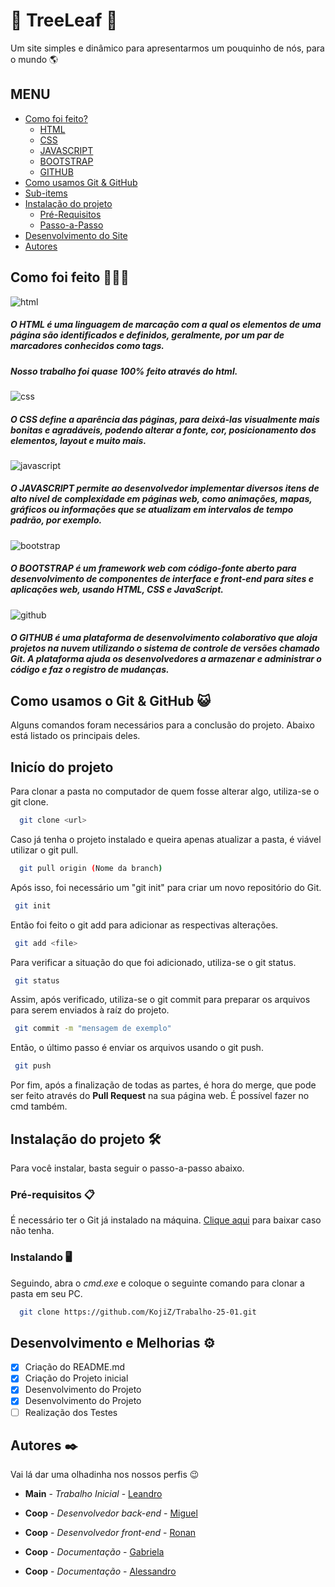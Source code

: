
# 🌳 TreeLeaf 🌳

Um site simples e dinâmico para apresentarmos um pouquinho de nós, para o mundo 🌎

## MENU

* [Como foi feito?](#Como-foi-feito-👨🏻‍💻)
	- [HTML](#get-sub-items-of-the-item)
	- [CSS](#magic-where-methods)
    - [JAVASCRIPT](#magic-where-methods)
    - [BOOTSTRAP](#magic-where-methods)
    - [GITHUB](#magic-where-methods)
* [Como usamos Git & GitHub](#Como-usamos-o-Git-&-GitHub-😺)
* [Sub-items](#sub-items)
* [Instalação do projeto](#Instalação-do-projeto-🛠️)
	- [Pré-Requisitos](#Pré-requisitos-📋)
	- [Passo-a-Passo](#Instalando-🖥️)
* [Desenvolvimento do Site](Desenvolvimento-e-Melhorias-⚙️)
* [Autores](#Autores-✒️)

## Como foi feito 👨🏻‍💻
![html](https://img.shields.io/badge/HTML-ff6600?style=for-the-badge&logo=html5&logoColor=white)

##### O **HTML** é uma linguagem de marcação com a qual os elementos de uma página são identificados e definidos, geralmente, por um par de marcadores conhecidos como tags. 
##### Nosso trabalho foi quase 100% feito através do html.
####
![css](https://img.shields.io/badge/CSS-139bf9?style=for-the-badge&logo=css3&logoColor=white)

##### O **CSS** define a aparência das páginas, para deixá-las visualmente mais bonitas e agradáveis, podendo alterar a fonte, cor, posicionamento dos elementos, layout e muito mais.
####
![javascript](https://img.shields.io/badge/JAVASCRIPT-e8a500?style=for-the-badge&logo=javascript&logoColor=white)

##### O **JAVASCRIPT** permite ao desenvolvedor implementar diversos itens de alto nível de complexidade em páginas web, como animações, mapas, gráficos ou informações que se atualizam em intervalos de tempo padrão, por exemplo.

####
![bootstrap](https://img.shields.io/badge/BOOTSTRAP-b31bca?style=for-the-badge&logo=bootstrap&logoColor=white)
##### O **BOOTSTRAP** é um framework web com código-fonte aberto para desenvolvimento de componentes de interface e front-end para sites e aplicações web, usando HTML, CSS e JavaScript.

####
![github](https://img.shields.io/badge/GITHUB-black?style=for-the-badge&logo=github&logoColor=white)
##### O **GITHUB** é uma plataforma de desenvolvimento colaborativo que aloja projetos na nuvem utilizando o sistema de controle de versões chamado Git. A plataforma ajuda os desenvolvedores a armazenar e administrar o código e faz o registro de mudanças.




## Como usamos o Git &  GitHub  😺

Alguns comandos foram necessários para a conclusão do projeto. Abaixo está listado os principais deles.

## Inicío do projeto
Para clonar a pasta no computador de quem fosse alterar algo, utiliza-se o git clone.

```bash
  git clone <url>
```
Caso já tenha o projeto instalado e queira apenas atualizar a pasta, é viável utilizar o git pull.

```bash
  git pull origin (Nome da branch)
```

Após isso, foi necessário um "git init" para criar um novo repositório do Git.

```bash
 git init
```
Então foi feito o git add para adicionar as respectivas alterações.

```bash
 git add <file>
```

Para verificar a situação do que foi adicionado, utiliza-se o git status.

```bash
 git status
```

Assim, após verificado, utiliza-se o git commit para preparar os arquivos para serem enviados à raíz do projeto.

```bash
 git commit -m "mensagem de exemplo"
```
Então, o último passo é enviar os arquivos usando o git push.
```bash
 git push
```
Por fim, após a finalização de todas as partes, é hora do merge, que pode ser feito através do **Pull Request** na sua página web. É possível fazer no cmd também. 


## Instalação do projeto 🛠️
Para você instalar, basta seguir o passo-a-passo abaixo.
### Pré-requisitos 📋

É necessário ter o Git já instalado na máquina. [Clique aqui](https://git-scm.com/) para baixar caso não tenha.
### Instalando 🖥️
Seguindo, abra o *cmd.exe* e coloque o seguinte comando para clonar a pasta em seu PC.

```bash
  git clone https://github.com/KojiZ/Trabalho-25-01.git
```
    


    



## Desenvolvimento e Melhorias ⚙️
- [x]  Criação do README.md
- [x]  Criação do Projeto inicial
- [x]  Desenvolvimento do Projeto
- [x]  Desenvolvimento do Projeto
- [ ]  Realização dos Testes
## Autores ✒️

Vai lá dar uma  olhadinha nos nossos perfis 😉

* **Main** - *Trabalho Inicial* - [Leandro](https://github.com/KojiZ)
* **Coop** - *Desenvolvedor back-end* - [Miguel](https://github.com/salmen05)
* **Coop** - *Desenvolvedor front-end* - [Ronan](https://github.com/ronanmenezes)
* **Coop** - *Documentação* - [Gabriela](https://github.com/gabrielapurger)

* **Coop** - *Documentação* - [Alessandro](https://github.com/gagomidia)


